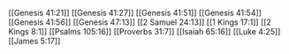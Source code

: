 [[Genesis 41:21]]
[[Genesis 41:27]]
[[Genesis 41:51]]
[[Genesis 41:54]]
[[Genesis 41:56]]
[[Genesis 47:13]]
[[2 Samuel 24:13]]
[[1 Kings 17:1]]
[[2 Kings 8:1]]
[[Psalms 105:16]]
[[Proverbs 31:7]]
[[Isaiah 65:16]]
[[Luke 4:25]]
[[James 5:17]]

